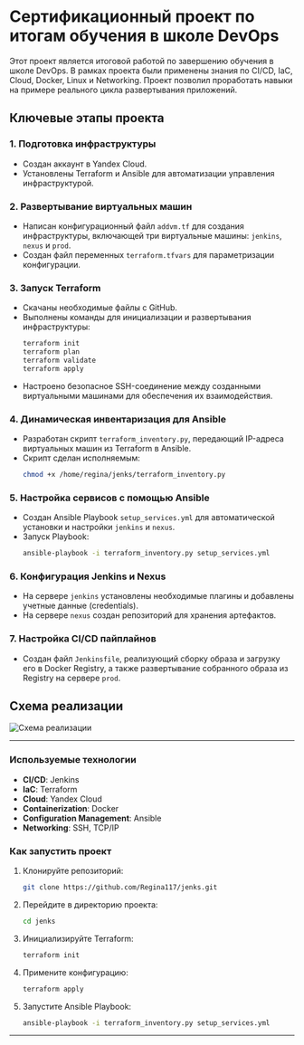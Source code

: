 # Сертификационный проект по итогам обучения в школе DevOps

Этот проект является итоговой работой по завершению обучения в школе DevOps. В рамках проекта были применены знания по CI/CD, IaC, Cloud, Docker, Linux и Networking. Проект позволил проработать навыки на примере реального цикла развертывания приложений.

## Ключевые этапы проекта

### 1. Подготовка инфраструктуры
- Создан аккаунт в Yandex Cloud.
- Установлены Terraform и Ansible для автоматизации управления инфраструктурой.

### 2. Развертывание виртуальных машин
- Написан конфигурационный файл `addvm.tf` для создания инфраструктуры, включающей три виртуальные машины: `jenkins`, `nexus` и `prod`.
- Создан файл переменных `terraform.tfvars` для параметризации конфигурации.

### 3. Запуск Terraform
- Скачаны необходимые файлы с GitHub.
- Выполнены команды для инициализации и развертывания инфраструктуры:
  ```bash
  terraform init
  terraform plan
  terraform validate
  terraform apply
  ```
- Настроено безопасное SSH-соединение между созданными виртуальными машинами для обеспечения их взаимодействия.

### 4. Динамическая инвентаризация для Ansible
- Разработан скрипт `terraform_inventory.py`, передающий IP-адреса виртуальных машин из Terraform в Ansible.
- Скрипт сделан исполняемым:
  ```bash
  chmod +x /home/regina/jenks/terraform_inventory.py
  ```

### 5. Настройка сервисов с помощью Ansible
- Создан Ansible Playbook `setup_services.yml` для автоматической установки и настройки `jenkins` и `nexus`.
- Запуск Playbook:
  ```bash
  ansible-playbook -i terraform_inventory.py setup_services.yml
  ```

### 6. Конфигурация Jenkins и Nexus
- На сервере `jenkins` установлены необходимые плагины и добавлены учетные данные (credentials).
- На сервере `nexus` создан репозиторий для хранения артефактов.

### 7. Настройка CI/CD пайплайнов
- Создан файл `Jenkinsfile`, реализующий сборку образа и загрузку его в Docker Registry, а также развертывание собранного образа из Registry на сервере `prod`.

## Схема реализации

![Схема реализации](https://github.com/Regina117/jenks/wiki)  

---

### Используемые технологии
- **CI/CD**: Jenkins
- **IaC**: Terraform
- **Cloud**: Yandex Cloud
- **Containerization**: Docker
- **Configuration Management**: Ansible
- **Networking**: SSH, TCP/IP

### Как запустить проект
1. Клонируйте репозиторий:
   ```bash
   git clone https://github.com/Regina117/jenks.git
   ```
2. Перейдите в директорию проекта:
   ```bash
   cd jenks
   ```
3. Инициализируйте Terraform:
   ```bash
   terraform init
   ```
4. Примените конфигурацию:
   ```bash
   terraform apply
   ```
5. Запустите Ansible Playbook:
   ```bash
   ansible-playbook -i terraform_inventory.py setup_services.yml
   ```

---




